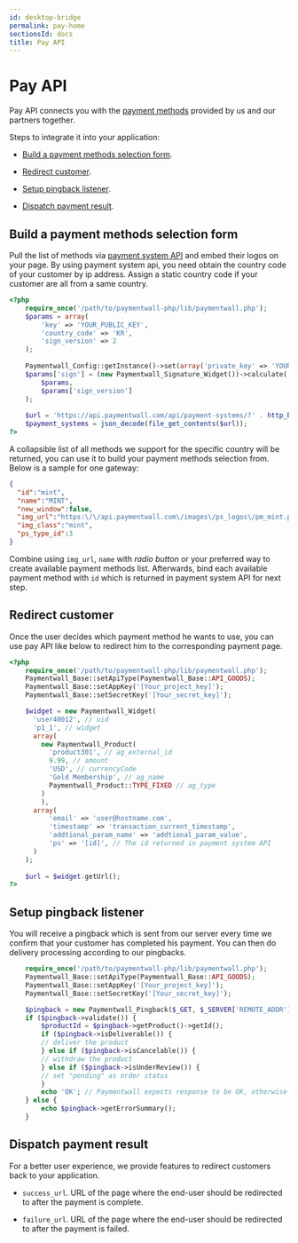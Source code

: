 ```yaml
---
id: desktop-bridge
permalink: pay-home
sectionsId: docs
title: Pay API 
---
```


# Pay API

Pay API connects you with the [payment methods](https://www.paymentwall.com/payment-methods) provided by us and our partners together. 

Steps to integrate it into your application:

* [Build a payment methods selection form](#build-a-payment-selection-form).

* [Redirect customer](#redirect-customer).

* [Setup pingback listener](#setup-pingback-listener).

* [Dispatch payment result](#dispatch-payment-result).

## Build a payment methods selection form

Pull the list of methods via [payment system API](/apis#section-tools-payment-systems) and embed their logos on your page. By using payment system api, you need obtain the country code of your customer by ip address. Assign a static country code if your customer are all from a same country.
 
```php
<?php
    require_once('/path/to/paymentwall-php/lib/paymentwall.php');
    $params = array(
        'key' => 'YOUR_PUBLIC_KEY',
        'country_code' => 'KR',
        'sign_version' => 2
    );
    
    Paymentwall_Config::getInstance()->set(array('private_key' => 'YOUR_PRIVATE_KEY'));
    $params['sign'] = (new Paymentwall_Signature_Widget())->calculate(
        $params,
        $params['sign_version']
    );
    
    $url = 'https://api.paymentwall.com/api/payment-systems/?' . http_build_query($params);
    $payment_systems = json_decode(file_get_contents($url));
?>
```

A collapsible list of all methods we support for the specific country will be returned, you can use it to build your payment methods selection from. Below is a sample for one gateway:

```json
{
  "id":"mint",
  "name":"MINT",
  "new_window":false,
  "img_url":"https:\/\/api.paymentwall.com\/images\/ps_logos\/pm_mint.png",
  "img_class":"mint",
  "ps_type_id":3
}
```

Combine using  ```img_url```, ```name``` with *radio button* or your preferred way to create available payment methods list. Afterwards, bind each available payment method with ```id``` which is returned in payment system API for next step.

## Redirect customer

Once the user decides which payment method he wants to use, you can use pay API like below to redirect him to the corresponding payment page.

```php
<?php
    require_once('/path/to/paymentwall-php/lib/paymentwall.php');
    Paymentwall_Base::setApiType(Paymentwall_Base::API_GOODS);
    Paymentwall_Base::setAppKey('[Your_project_key]'); 
    Paymentwall_Base::setSecretKey('[Your_secret_key]'); 

    $widget = new Paymentwall_Widget(
      'user40012', // uid
      'p1_1', // widget
      array(
        new Paymentwall_Product(
          'product301', // ag_external_id
          9.99, // amount
          'USD', // currencyCode
          'Gold Membership', // ag_name
          Paymentwall_Product::TYPE_FIXED // ag_type
        )
        ),
      array(
          'email' => 'user@hostname.com', 
          'timestamp' => 'transaction_current_timestamp',
          'addtional_param_name' => 'addtional_param_value',
          'ps' => '[id]', // The id returned in payment system API
      )
    );
    
    $url = $widget.getUrl();
?>
```

## Setup pingback listener

You will receive a pingback which is sent from our server every time we confirm that your customer has completed his payment. You can then do delivery processing according to our pingbacks.

```php
    require_once('/path/to/paymentwall-php/lib/paymentwall.php');
    Paymentwall_Base::setApiType(Paymentwall_Base::API_GOODS);
    Paymentwall_Base::setAppKey('[Your_project_key]'); 
    Paymentwall_Base::setSecretKey('[Your_secret_key]'); 

    $pingback = new Paymentwall_Pingback($_GET, $_SERVER['REMOTE_ADDR']);
    if ($pingback->validate()) {
        $productId = $pingback->getProduct()->getId();
        if ($pingback->isDeliverable()) {
        // deliver the product
        } else if ($pingback->isCancelable()) {
        // withdraw the product
        } else if ($pingback->isUnderReview()) {
        // set "pending" as order status
        }
        echo 'OK'; // Paymentwall expects response to be OK, otherwise the pingback will be resent
    } else {
        echo $pingback->getErrorSummary();
    }
```

## Dispatch payment result

For a better user experience, we provide features to redirect customers back to your application. 

* ```success_url```. URL of the page where the end-user should be redirected to after the payment is complete.

* ```failure_url```. URL of the page where the end-user should be redirected to after the payment is failed.